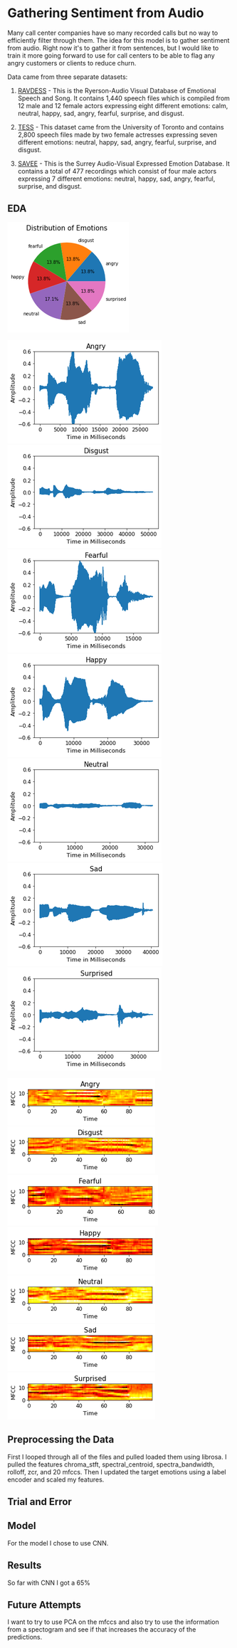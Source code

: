 # Gathering Sentiment from Audio

Many call center companies have so many recorded calls but no way to efficiently filter through them.  The idea for this model is to gather sentiment from audio.  Right now it's to gather it from sentences, but I would like to train it more going forward to use for call centers to be able to flag any angry customers or clients to reduce churn.

Data came from three separate datasets:

1. [RAVDESS](https://zenodo.org/record/1188976#.XcJFp1FKi00) - This is the Ryerson-Audio Visual Database of Emotional Speech and Song. It contains 1,440 speech files which is compiled from 12 male and 12 female actors expressing eight different emotions: calm, neutral, happy, sad, angry, fearful, surprise, and disgust.

2. [TESS](https://tspace.library.utoronto.ca/handle/1807/24487) - This dataset came from the University of Toronto and contains 2,800 speech files made by two female actresses expressing seven different emotions: neutral, happy, sad, angry, fearful, surprise, and disgust.

3. [SAVEE](http://kahlan.eps.surrey.ac.uk/savee/) - This is the Surrey Audio-Visual Expressed Emotion Database. It contains a total of 477 recordings which consist of four male actors expressing 7 different emotions: neutral, happy, sad, angry, fearful, surprise, and disgust.


## EDA

![emotion_distribution](images/emotion_distribution.png?raw=true "Emotion Distribution")



![angry_wave](images/angry_wave.png?raw=true "Angry") ![disgust_wave](images/disgust_wave.png?raw=true "Disgust") ![fearful_wave](images/fearful_wave.png?raw=true "Fearful") ![happy_wave](images/happy_wave.png?raw=true "Happy") ![neutral_wave](images/neutral_wave.png?raw=true "Neutral") ![sad_wave](images/sad_wave.png?raw=true "Sad") ![surprised_wave](images/surprised_wave.png?raw=true "Surprised")




![angry_mfcc](images/angry_mfcc.png?raw=true "Angry") ![disgust_mfcc](images/disgust_mfcc.png?raw=true "Disgust") ![fearful_mfcc](images/fearful_mfcc.png?raw=true "Fearful") ![happy_mfcc](images/happy_mfcc.png?raw=true "Happy") ![neutral_mfcc](images/neutral_mfcc.png?raw=true "Neutral") ![sad_mfcc](images/sad_mfcc.png?raw=true "Sad") ![surprised_mfcc](images/surprised_mfcc.png?raw=true "Surprised")







## Preprocessing the Data

First I looped through all of the files and pulled loaded them using librosa. I pulled the features chroma_stft, spectral_centroid, spectra_bandwidth, rolloff, zcr, and 20 mfccs. Then I updated the target emotions using a label encoder and scaled my features. 


## Trial and Error





## Model

For the model I chose to use CNN. 


## Results

So far with CNN I got a 65% 

## Future Attempts
I want to try to use PCA on the mfccs and also try to use the information from a spectogram and see if that increases the accuracy of the predictions.
